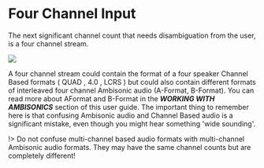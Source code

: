 # Four Channel Input

The next significant channel count that needs disambiguation from the user, is a
four channel stream.

![](../include/SpatRevolution_UserGuide_-082.jpg)

A four channel stream could contain the format of a four speaker Channel Based
formats ( QUAD , 4.0 , LCRS ) but could also contain different formats of interleaved
four channel Ambisonic audio (A-Format, B-Format). You can read more about AFormat and B-Format in the **_WORKING WITH AMBISONICS_** section of this user
guide. The important thing to remember here is that confusing Ambisonic audio
and Channel Based audio is a significant mistake, even though you might hear
something 'wide sounding'.


!> Do not confuse multi-channel based audio formats with multi-channel Ambisonic audio formats. 
They may have the same channel counts but are completely different!

